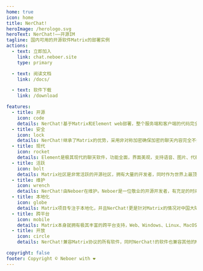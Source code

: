 ```yaml
---
home: true
icon: home
title: NerChat!
heroImage: /herologo.svg
heroText: NerChat!——开源IM
tagline: 国内可用的开源软件Matrix的部署实例
actions:
  - text: 立即加入
    link: chat.neboer.site
    type: primary

  - text: 阅读文档
    link: /docs/

  - text: 软件下载
    link: /download

features:
  - title: 开源
    icon: code
    details: NerChat!基于Matrix和Element web部署，整个服务端和客户端的代码完全开源
  - title: 安全
    icon: lock
    details: NerChat!继承了Matrix的优势，采用非对称加密确保加密的聊天内容完全不会被除聊天的参与者以外的人获得
  - title: 现代
    icon: rocket
    details: Element是极其现代的聊天软件，功能全面，界面美观，支持语音、图片、代码、数学、markdown、文件等多种消息和视频会议
  - title: 活跃
    icon: bolt
    details: Matrix社区是非常活跃的开源社区，拥有大量的开发者，同时作为世界上最顶尖的开放安全聊天系统开发团队，开发速度很快
  - title: 维护
    icon: wrench
    details: NerChat!由Neboer在维护。Neboer是一位敬业的开源开发者，有充足的时间和精力来维护这项服务的正常运营
  - title: 本地化
    icon: globe
    details: Matrix项目专注于本地化，并且NerChat!更是针对Matrix的情况对中国大陆地区的访问做了优化，可以流畅访问
  - title: 跨平台
    icon: mobile
    details: Matrix本身就拥有极其丰富的跨平台支持，Web、Windows、Linux、MacOS、Android、ios等多端畅聊
  - title: 开放
    icon: circle
    details: NerChat!兼容Matrix协议的所有软件，同时NerChat!的软件也兼容其他的Matrix服务器。NerChat!会促进Matrix在中国境内的快速传播。

copyright: false
footer: Copyright © Neboer with ❤️
---
```


